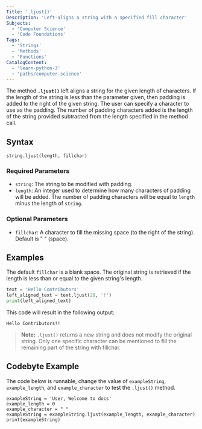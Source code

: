 ```yaml
---
Title: '.ljust()'
Description: 'Left-aligns a string with a specified fill character'
Subjects:
  - 'Computer Science'
  - 'Code Foundations'
Tags:
  - 'Strings'
  - 'Methods'
  - 'Functions'
CatalogContent:
  - 'learn-python-3'
  - 'paths/computer-science'
---
```


The method **`.ljust()`** left aligns a string for the given length of characters. If the length of the string is less than the parameter given, then padding is added to the right of the given string. The user can specify a character to use as the padding. The number of padding characters added is the length of the string provided subtracted from the length specified in the method call.

## Syntax

```pseudo
string.ljust(length, fillchar)
```

### Required Parameters

- `string`: The string to be modified with padding.
- `length`: An integer used to determine how many characters of padding will be added. The number of padding characters will be equal to `length` minus the length of `string`.

### Optional Parameters

- `fillchar`: A character to fill the missing space (to the right of the string). Default is " " (space).

## Examples

The default `fillchar` is a blank space. The original string is retrieved if the length is less than or equal to the given string's length.

```python
text = 'Hello Contributors'
left_aligned_text = text.ljust(20, '!')
print(left_aligned_text)
```

This code will result in the following output:

```shell
Hello Contributors!!
```

> **Note:** `.ljust()` returns a new string and does not modify the original string. Only one specific character can be mentioned to fill the remaining part of the string with fillchar.

## Codebyte Example

The code below is runnable, change the value of `exampleString`, `example_length`, and `example_character` to test the `.ljust()` method.

```codebyte/python
exampleString = 'User, Welcome to docs'
example_length = 0
example_character = " "
exampleString = exampleString.ljust(example_length, example_character)
print(exampleString)
```
